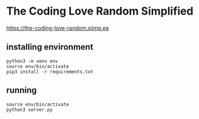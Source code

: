 # The Coding Love Random Simplified

   https://the-coding-love-random.siimp.ee

## installing environment
    python3 -m venv env
    source env/bin/activate
    pip3 install -r requirements.txt
    
## running
    source env/bin/activate
    python3 server.py
